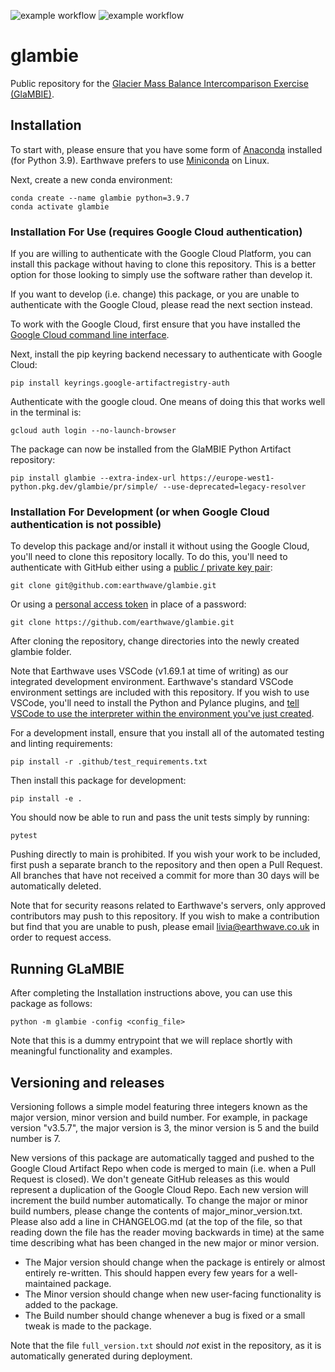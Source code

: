 ![example workflow](https://github.com/earthwave/glambie/actions/workflows/glambie_test.yml/badge.svg)
![example workflow](https://github.com/earthwave/glambie/actions/workflows/glambie_deploy.yml/badge.svg)
# glambie
Public repository for the [Glacier Mass Balance Intercomparison Exercise (GlaMBIE)](https://glambie.org/).

## Installation
To start with, please ensure that you have some form of [Anaconda](https://www.anaconda.com/products/distribution)
installed (for Python 3.9). Earthwave prefers to use 
[Miniconda](https://repo.anaconda.com/miniconda/Miniconda3-py39_4.12.0-Linux-x86_64.sh) on Linux.

Next, create a new conda environment:

```
conda create --name glambie python=3.9.7
conda activate glambie
```

### Installation For Use (requires Google Cloud authentication)
If you are willing to authenticate with the Google Cloud Platform, you can install this package without
having to clone this repository. This is a better option for those looking to simply use the software rather than develop it.

If you want to develop (i.e. change) this package, or you are unable to authenticate with the Google Cloud,
please read the next section instead.

To work with the Google Cloud, first ensure that you have installed the [Google Cloud command line interface](https://cloud.google.com/sdk/docs/install).

Next, install the pip keyring backend necessary to authenticate with Google Cloud:
```
pip install keyrings.google-artifactregistry-auth
```

Authenticate with the google cloud. One means of doing this that works well in the terminal is:
```
gcloud auth login --no-launch-browser
```

The package can now be installed from the GlaMBIE Python Artifact repository: 
```
pip install glambie --extra-index-url https://europe-west1-python.pkg.dev/glambie/pr/simple/ --use-deprecated=legacy-resolver
```

### Installation For Development (or when Google Cloud authentication is not possible)
To develop this package and/or install it without using the Google Cloud, you'll need to clone this repository locally.
To do this, you'll need to authenticate with GitHub either using a [public / private key pair](https://docs.github.com/en/authentication/connecting-to-github-with-ssh):
```
git clone git@github.com:earthwave/glambie.git
```

Or using a [personal access token](https://docs.github.com/en/authentication/keeping-your-account-and-data-secure/creating-a-personal-access-token) in place of a password:
```
git clone https://github.com/earthwave/glambie.git
```

After cloning the repository, change directories into the newly created glambie folder.

Note that Earthwave uses VSCode (v1.69.1 at time of writing) as our integrated development environment. Earthwave's standard VSCode environment settings are included with this repository. If you wish to use VSCode, you'll need to install the Python and Pylance plugins, and [tell VSCode to use the interpreter within the environment you've just created](https://code.visualstudio.com/docs/python/environments#_select-and-activate-an-environment).

For a development install, ensure that you install all of the automated testing and linting requirements:
```
pip install -r .github/test_requirements.txt
```

Then install this package for development:
```
pip install -e .
```

You should now be able to run and pass the unit tests simply by running:
```
pytest
```

Pushing directly to main is prohibited. If you wish your work to be included, first push a separate branch to
the repository and then open a Pull Request. All branches that have not received a commit for more than 30 days
will be automatically deleted.

Note that for security reasons related to Earthwave's servers, only approved contributors may push to this repository.
If you wish to make a contribution but find that you are unable to push, please email livia@earthwave.co.uk in order to request access.

## Running GLaMBIE

After completing the Installation instructions above, you can use this package as follows:
```
python -m glambie -config <config_file>
```

Note that this is a dummy entrypoint that we will replace shortly with meaningful functionality and examples.

## Versioning and releases
Versioning follows a simple model featuring three integers known as the major version, minor version and build number.
For example, in package version "v3.5.7", the major version is 3, the minor version is 5 and the build number is 7.

New versions of this package are automatically tagged and pushed to the Google Cloud Artifact Repo
when code is merged to main (i.e. when a Pull Request is closed). We don't geneate GitHub releases as this would
represent a duplication of the Google Cloud Repo. Each new version will increment the build number
automatically. To change the major or minor build numbers, please change the contents of major_minor_version.txt.
Please also add a line in CHANGELOG.md (at the top of the file, so that reading down the file has the reader moving
backwards in time) at the same time describing what has been changed in the new major or minor version.

* The Major version should change when the package is entirely or almost entirely re-written.
This should happen every few years for a well-maintained package.
* The Minor version should change when new user-facing functionality is added to the package.
* The Build number should change whenever a bug is fixed or a small tweak is made to the package.

Note that the file `full_version.txt` should *not* exist in the repository, as it is automatically generated during deployment.
